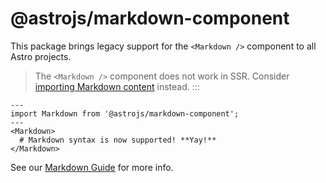 # @astrojs/markdown-component

This package brings legacy support for the `<Markdown />` component to all Astro projects.

> The `<Markdown />` component does not work in SSR. Consider [importing Markdown content](https://docs.astro.build/en/guides/markdown-content/#importing-markdown) instead.
:::

```astro
---
import Markdown from '@astrojs/markdown-component';
---
<Markdown>
  # Markdown syntax is now supported! **Yay!**
</Markdown>
```

See our [Markdown Guide](https://docs.astro.build/en/guides/markdown-content/) for more info.
